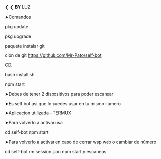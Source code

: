 ❮ ❮ 𝐁𝐘 LUZ

➤Comandos

pkg update

pkg upgrade

paquete instalar git

clon de git https://github.com/Mr-Pato/self-bot

CD.

bash install.sh

npm start

➤Debes de tener 2 dispositivos para poder escanear 

➤Es self bot así que lo puedes usar en tu mismo número

➤Aplicacion utilizada - TERMUX

➤Para volverlo a activar usa 

cd self-bot
npm start

➤Para volverlo a activar en caso de cerrar wsp web o cambiar de número

cd self-bot
rm session.json
npm start y escaneas 
